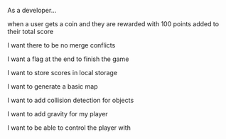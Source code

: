 As a developer...

when a user gets a coin and they are rewarded with 100 points added to their total score

I want there to be no merge conflicts

I want a flag at the end to finish the game

I want to store scores in local storage

I want to generate a basic map

I want to add collision detection for objects

I want to add gravity for my player

I want to be able to control the player with 
